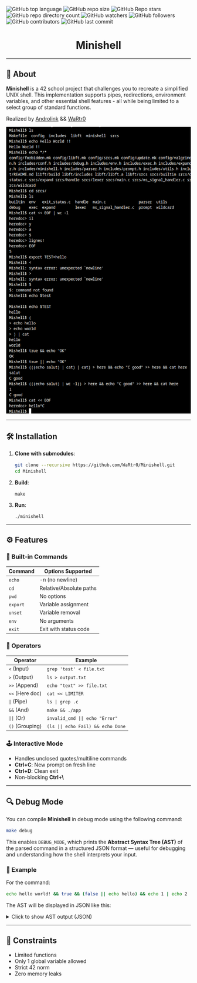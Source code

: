 ![GitHub top language](https://img.shields.io/github/languages/top/WaRtr0/Minishell) ![GitHub repo size](https://img.shields.io/github/repo-size/WaRtr0/Minishell) ![GitHub Repo stars](https://img.shields.io/github/stars/WaRtr0/Minishell) ![GitHub repo directory count](https://img.shields.io/github/directory-file-count/WaRtr0/Minishell) ![GitHub watchers](https://img.shields.io/github/watchers/WaRtr0/Minishell) ![GitHub followers](https://img.shields.io/github/followers/WaRtr0) ![GitHub contributors](https://img.shields.io/github/contributors/WaRtr0/Minishell)  ![GitHub last commit](https://img.shields.io/github/last-commit/WaRtr0/Minishell) 

<h1 align="center">Minishell</h1>

---

## 🚀 About

**Minishell** is a 42 school project that challenges you to recreate a simplified UNIX shell. This implementation supports pipes, redirections, environment variables, and other essential shell features - all while being limited to a select group of standard functions.

Realized by [Androlink](https://github.com/androlink) && [WaRtr0](https://github.com/WaRtr0)

![Example](https://github.com//WaRtr0/Minishell/raw/assets/screens/screen1.png)

---

## 🛠️ Installation

1. **Clone with submodules**:
   ```bash
   git clone --recursive https://github.com/WaRtr0/Minishell.git
   cd Minishell
   ```
2. **Build**:
   ```
   make
   ```
3. **Run**:
   ```
   ./minishell
   ```
---

## ⚙️ Features

### 📜 Built-in Commands
| Command     | Options Supported          |
|-------------|-----------------------------|
| `echo`      | -n (no newline)             |
| `cd`        | Relative/Absolute paths     |
| `pwd`       | No options                  |
| `export`    | Variable assignment         |
| `unset`     | Variable removal            |
| `env`       | No arguments                |
| `exit`      | Exit with status code       |

### 🔄 Operators
| Operator          | Example                          |
|-------------------|----------------------------------|
| `<` (Input)       | `grep 'test' < file.txt`         |
| `>` (Output)      | `ls > output.txt`                |
| `>>` (Append)     | `echo "text" >> file.txt`        |
| `<<` (Here doc)   | `cat << LIMITER`                 |
| `\|` (Pipe)        | `ls \| grep .c`                   |
| `&&` (And)        | `make && ./app`                 |
| `\|\|` (Or)         | `invalid_cmd \|\| echo "Error"`   |
| `()` (Grouping)   | `(ls \|\| echo Fail) && echo Done`|

### 🕹️ Interactive Mode
- Handles unclosed quotes/multiline commands
- **Ctrl+C**: New prompt on fresh line
- **Ctrl+D**: Clean exit
- Non-blocking **Ctrl+\\**

---

## 🔍 Debug Mode

You can compile **Minishell** in debug mode using the following command:

```bash
make debug
```

This enables `DEBUG_MODE`, which prints the **Abstract Syntax Tree (AST)** of the parsed command in a structured JSON format — useful for debugging and understanding how the shell interprets your input.

### 🧪 Example

For the command:

```bash
echo hello world! && true && (false || echo hello) && echo 1 | echo 2 | echo * > test
```

The AST will be displayed in JSON like this:

<details>
<summary>Click to show AST output (JSON)</summary>

```json
[
	{
		"type": "14-CMD_JOIN",
		"content": [
			{ "type": "13-CMD_TEXT", "content": "echo" },
			{ "type": "16-CMD_EMPTY" },
			{ "type": "13-CMD_TEXT", "content": "hello" },
			{ "type": "16-CMD_EMPTY" },
			{ "type": "13-CMD_TEXT", "content": "world!" },
			{ "type": "16-CMD_EMPTY" }
		]
	},
	{
		"type": "6-CMD_AND_IF",
		"content": [
			{
				"type": "14-CMD_JOIN",
				"content": [
					{ "type": "13-CMD_TEXT", "content": "true" },
					{ "type": "16-CMD_EMPTY" }
				]
			}
		]
	},
	{
		"type": "6-CMD_AND_IF",
		"content": [
			{
				"type": "10-CMD_PARENTHESIS",
				"content": [
					{
						"type": "14-CMD_JOIN",
						"content": [
							{ "type": "13-CMD_TEXT", "content": "false" },
							{ "type": "16-CMD_EMPTY" }
						]
					},
					{
						"type": "8-CMD_OR",
						"content": [
							{
								"type": "14-CMD_JOIN",
								"content": [
									{ "type": "13-CMD_TEXT", "content": "echo" },
									{ "type": "16-CMD_EMPTY" },
									{ "type": "13-CMD_TEXT", "content": "hello" }
								]
							}
						]
					}
				]
			}
		]
	},
	{
		"type": "6-CMD_AND_IF",
		"content": [
			{
				"type": "0-CMD_PIPE",
				"content": [
					{
						"type": "14-CMD_JOIN",
						"content": [
							{ "type": "13-CMD_TEXT", "content": "echo" },
							{ "type": "16-CMD_EMPTY" },
							{ "type": "13-CMD_TEXT", "content": "1" },
							{ "type": "16-CMD_EMPTY" }
						]
					},
					{
						"type": "14-CMD_JOIN",
						"content": [
							{ "type": "13-CMD_TEXT", "content": "echo" },
							{ "type": "16-CMD_EMPTY" },
							{ "type": "13-CMD_TEXT", "content": "2" },
							{ "type": "16-CMD_EMPTY" }
						]
					},
					{
						"type": "14-CMD_JOIN",
						"content": [
							{ "type": "13-CMD_TEXT", "content": "echo" },
							{ "type": "16-CMD_EMPTY" },
							{ "type": "17-CMD_WILDCARD" },
							{ "type": "16-CMD_EMPTY" },
							{ "type": "2-CMD_REDIR_OUT", "content": 0 }, // init 0
							{ "type": "16-CMD_EMPTY" },
							{ "type": "13-CMD_TEXT", "content": "test" } // name file
						]
					}
				]
			}
		]
	}
]
```

</details>

---

## 🔧 Constraints

- Limited functions
- Only 1 global variable allowed
- Strict 42 norm
- Zero memory leaks
